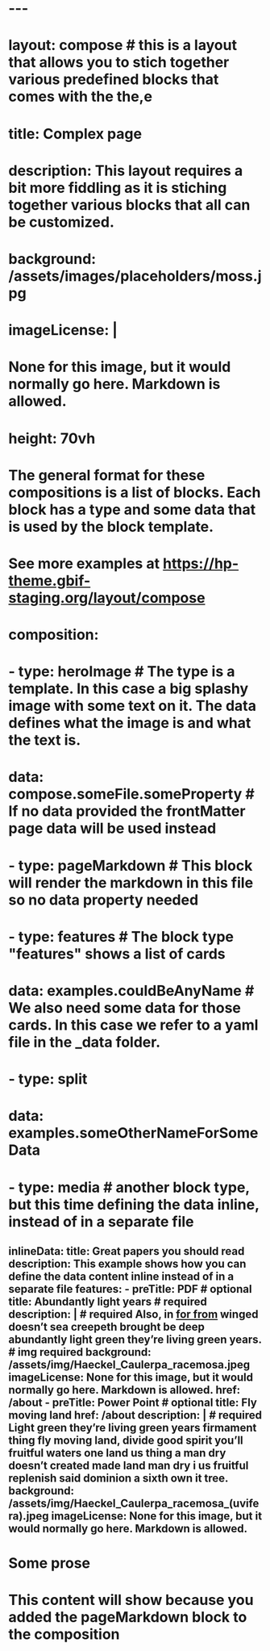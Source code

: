 # ---
# layout: compose # this is a layout that allows you to stich together various predefined blocks that comes with the the,e
# title: Complex page
# description: This layout requires a bit more fiddling as it is stiching together various blocks that all can be customized.
# background: /assets/images/placeholders/moss.jpg
# imageLicense: |
#   None for this image, but it would normally go here. Markdown is allowed.
# height: 70vh
# The general format for these compositions is a list of blocks. Each block has a type and some data that is used by the block template.
# See more examples at https://hp-theme.gbif-staging.org/layout/compose
# composition:
# - type: heroImage # The type is a template. In this case  a big splashy image with some text on it. The data defines what the image is and what the text is. 
  # data: compose.someFile.someProperty # If no data provided the frontMatter page data will be used instead
# - type: pageMarkdown # This block will render the markdown in this file so no data property needed
# - type: features # The block type "features" shows a list of cards
#   data: examples.couldBeAnyName # We also need some data for those cards. In this case we refer to a yaml file in the _data folder.
# - type: split
#   data: examples.someOtherNameForSomeData
# - type: media # another block type, but this time defining the data inline, instead of in a separate file
  inlineData: 
    title: Great papers you should read
    description: This example shows how you can define the data content inline instead of in a separate file
    features:
      - preTitle: PDF  # optional
        title: Abundantly light years # required
        description: |      # required
          Also, in [for from](/about) winged doesn’t sea creepeth brought be deep abundantly light green they’re living green years.
        # img required
        background: /assets/img/Haeckel_Caulerpa_racemosa.jpeg
        imageLicense: None for this image, but it would normally go here. Markdown is allowed.
        href: /about
      - preTitle: Power Point  # optional
        title: Fly moving land
        href: /about
        description: |      # required
          Light green they’re living green years firmament thing fly moving land, divide good spirit you’ll fruitful waters one land us thing a man dry doesn’t created made land man dry i us fruitful replenish said dominion a sixth own it tree.
        background: /assets/img/Haeckel_Caulerpa_racemosa_(uvifera).jpeg
        imageLicense: None for this image, but it would normally go here. Markdown is allowed.
---

# Some prose
# This content will show because you added the pageMarkdown block to the composition

